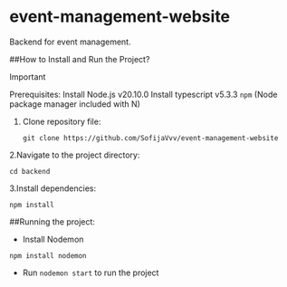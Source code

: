 # event-management-website
Backend for event management.

##How to Install and Run the Project?


> [!IMPORTANT]
> Prerequisites:
> Install Node.js v20.10.0 
> Install typescript v5.3.3
> `npm` (Node package manager included with N)

1. Clone repository file:

   `git clone https://github.com/SofijaVvv/event-management-website`

2.Navigate to the project directory:

    cd backend

3.Install dependencies:

    npm install

##Running the project:

- Install Nodemon
  
`npm install nodemon`

- Run `nodemon start` to run the project 




